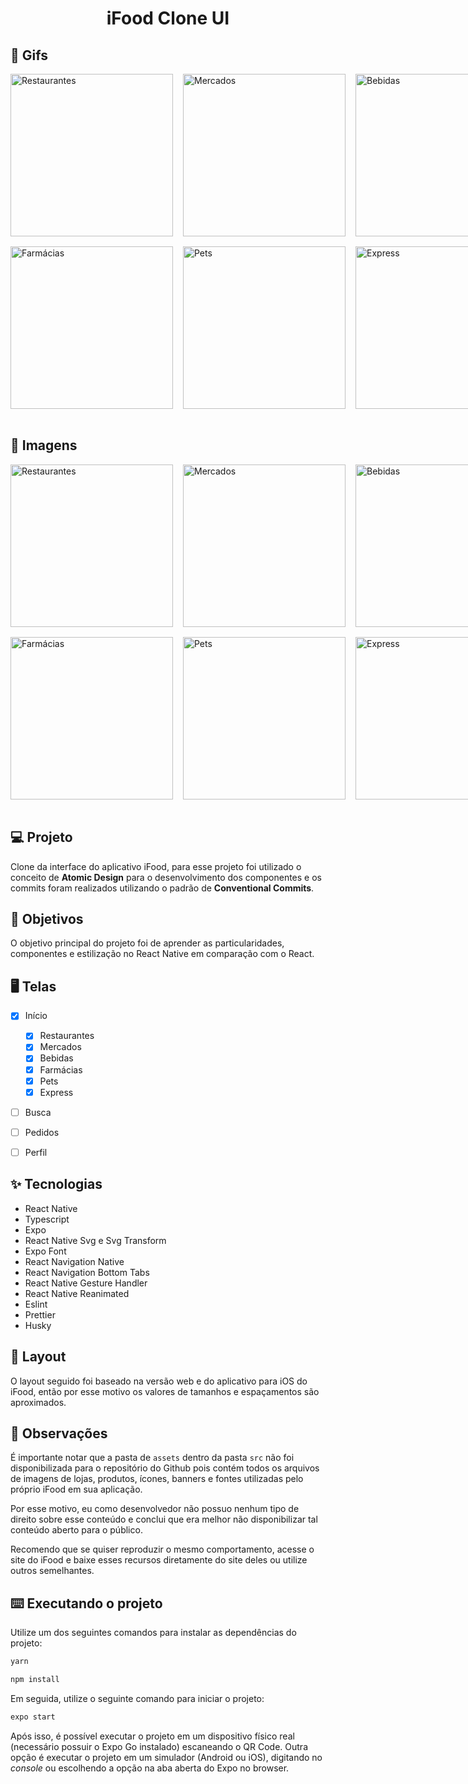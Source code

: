 <h1 align="center">iFood Clone UI</h1>

## 🎥 Gifs

<div style="display:flex">
  <img src="./.github/restaurants.gif" width="260px" style="margin-right:16px" alt="Restaurantes">
  <img src="./.github/markets.gif" width="260px" style="margin-right:16px" alt="Mercados">
  <img src="./.github/drinks.gif" width="260px" alt="Bebidas">
</div>

<div style="display:flex; margin-top:16px">
  <img src="./.github/drugstores.gif" width="260px" style="margin-right:16px" alt="Farmácias">
  <img src="./.github/pets.gif" width="260px" style="margin-right:16px" alt="Pets">
  <img src="./.github/express.gif" width="260px" alt="Express">
</div>
<br/>

## 📸 Imagens
<div style="display:flex">
  <img src="./.github/restaurants.png" width="260px" style="margin-right:16px" alt="Restaurantes">
  <img src="./.github/markets.png" width="260px" style="margin-right:16px" alt="Mercados">
  <img src="./.github/drinks.png" width="260px" alt="Bebidas">
</div>

<div style="display:flex; margin-top:16px">
  <img src="./.github/drugstores.png" width="260px" style="margin-right:16px" alt="Farmácias">
  <img src="./.github/pets.png" width="260px" style="margin-right:16px" alt="Pets">
  <img src="./.github/express.png" width="260px" alt="Express">
</div>
<br/>

## 💻 Projeto

Clone da interface do aplicativo iFood, para esse projeto foi utilizado o conceito de **Atomic Design** para o desenvolvimento dos componentes e os commits foram realizados utilizando o padrão de **Conventional Commits**.

## 🎯 Objetivos

O objetivo principal do projeto foi de aprender as particularidades, componentes e estilização no React Native em comparação com o React.

## 🖥️ Telas 

- [x] Início
  - [x] Restaurantes
  - [x] Mercados
  - [x] Bebidas
  - [x] Farmácias
  - [x] Pets
  - [x] Express
- [ ] Busca
- [ ] Pedidos
- [ ] Perfil


## ✨ Tecnologias
- React Native
- Typescript
- Expo
- React Native Svg e Svg Transform
- Expo Font
- React Navigation Native
- React Navigation Bottom Tabs
- React Native Gesture Handler
- React Native Reanimated
- Eslint
- Prettier
- Husky


## 🔖 Layout

O layout seguido foi baseado na versão web e do aplicativo para iOS do iFood, então por esse motivo os valores de tamanhos e espaçamentos são aproximados.


## 🤔 Observações

É importante notar que a pasta de  `assets` dentro da pasta `src` não foi disponibilizada para o repositório do Github pois contém todos os arquivos de imagens de lojas, produtos, ícones, banners e fontes utilizadas pelo próprio iFood em sua aplicação. 

Por esse motivo, eu como desenvolvedor não possuo nenhum tipo de direito sobre esse conteúdo e conclui que era melhor não disponibilizar tal conteúdo aberto para o público. 

Recomendo que se quiser reproduzir o mesmo comportamento, acesse o site do iFood e baixe esses recursos diretamente do site deles ou utilize outros semelhantes.

## ⌨️ Executando o projeto

Utilize um dos seguintes comandos para instalar as dependências do projeto:

```cl
yarn
```
```cl
npm install
```

Em seguida, utilize o seguinte comando para iniciar o projeto:

```cl
expo start
```

Após isso, é possível executar o projeto em um dispositivo físico real (necessário possuir o Expo Go instalado) escaneando o QR Code. Outra opção é executar o projeto em um simulador (Android ou iOS), digitando no *console* ou escolhendo a opção na aba aberta do Expo no browser.